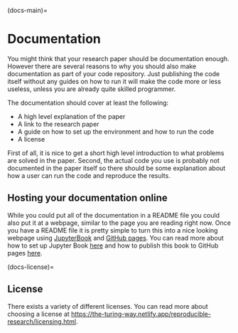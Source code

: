 (docs-main)=
# Documentation

You might think that your research paper should be documentation enough. However there are several reasons to why you should also make documentation as part of your code repository. Just publishing the code itself without any guides on how to run it will make the code more or less useless, unless you are already quite skilled programmer.

The documentation should cover at least the following:
- A high level explanation of the paper
- A link to the research paper
- A guide on how to set up the environment and how to run the code
- A license

First of all, it is nice to get a short high level introduction to what problems are solved in the paper. Second, the actual code you use is probably not documented in the paper itself so there should be some explanation about how a user can run the code and reproduce the results.


## Hosting your documentation online
While you could put all of the documentation in a README file you could also put it at a webpage, similar to the page you are reading right now. Once you have a README file it is pretty simple to turn this into a nice looking webpage using [JupyterBook](https://jupyterbook.org) and [GitHub pages](https://pages.github.com). You can read more about how to set up Jupyter Book [here](https://scientificcomputing.github.io/reproducibility/part3/documentation.html) and how to publish this book to GitHub pages [here](https://scientificcomputing.github.io/reproducibility/part3/publishing_book.html).


(docs-license)=
## License
There exists a variety of different licenses. You can read more about choosing a license at https://the-turing-way.netlify.app/reproducible-research/licensing.html.
